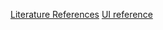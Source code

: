 [Literature References](https://drive.google.com/drive/folders/19eDUc5aOpjmTDjpr5AbUTQfKYW75Gm8V?usp=sharing)
[UI reference](https://docs.google.com/document/d/1EDm0Lu9jqdTtq3X6pNqJ-FNRnI5qL_VRFBNGEh_RW0w/edit?usp=sharing)
